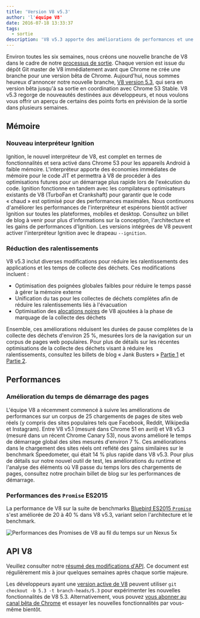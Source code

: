 ```yaml
---
title: 'Version V8 v5.3'
author: 'l'équipe V8'
date: 2016-07-18 13:33:37
tags:
  - sortie
description: 'V8 v5.3 apporte des améliorations de performances et une réduction de la consommation de mémoire.'
---
```

Environ toutes les six semaines, nous créons une nouvelle branche de V8 dans le cadre de notre [processus de sortie](/docs/release-process). Chaque version est issue du dépôt Git master de V8 immédiatement avant que Chrome ne crée une branche pour une version bêta de Chrome. Aujourd'hui, nous sommes heureux d'annoncer notre nouvelle branche, [V8 version 5.3](https://chromium.googlesource.com/v8/v8.git/+log/branch-heads/5.3), qui sera en version bêta jusqu'à sa sortie en coordination avec Chrome 53 Stable. V8 v5.3 regorge de nouveautés destinées aux développeurs, et nous voulons vous offrir un aperçu de certains des points forts en prévision de la sortie dans plusieurs semaines.

<!--truncate-->
## Mémoire

### Nouveau interpréteur Ignition

Ignition, le nouvel interpréteur de V8, est complet en termes de fonctionnalités et sera activé dans Chrome 53 pour les appareils Android à faible mémoire. L'interpréteur apporte des économies immédiates de mémoire pour le code JIT et permettra à V8 de procéder à des optimisations futures pour un démarrage plus rapide lors de l'exécution du code. Ignition fonctionne en tandem avec les compilateurs optimisateurs existants de V8 (TurboFan et Crankshaft) pour garantir que le code « chaud » est optimisé pour des performances maximales. Nous continuons d'améliorer les performances de l'interpréteur et espérons bientôt activer Ignition sur toutes les plateformes, mobiles et desktop. Consultez un billet de blog à venir pour plus d'informations sur la conception, l'architecture et les gains de performances d'Ignition. Les versions intégrées de V8 peuvent activer l'interpréteur Ignition avec le drapeau `--ignition`.

### Réduction des ralentissements

V8 v5.3 inclut diverses modifications pour réduire les ralentissements des applications et les temps de collecte des déchets. Ces modifications incluent :

- Optimisation des poignées globales faibles pour réduire le temps passé à gérer la mémoire externe
- Unification du tas pour les collectes de déchets complètes afin de réduire les ralentissements liés à l'évacuation
- Optimisation des [alocations noires](/blog/orinoco) de V8 ajoutées à la phase de marquage de la collecte des déchets

Ensemble, ces améliorations réduisent les durées de pause complètes de la collecte des déchets d'environ 25 %, mesurées lors de la navigation sur un corpus de pages web populaires. Pour plus de détails sur les récentes optimisations de la collecte des déchets visant à réduire les ralentissements, consultez les billets de blog « Jank Busters » [Partie 1](/blog/jank-busters) et [Partie 2](/blog/orinoco).

## Performances

### Amélioration du temps de démarrage des pages

L'équipe V8 a récemment commencé à suivre les améliorations de performances sur un corpus de 25 chargements de pages de sites web réels (y compris des sites populaires tels que Facebook, Reddit, Wikipedia et Instagram). Entre V8 v5.1 (mesuré dans Chrome 51 en avril) et V8 v5.3 (mesuré dans un récent Chrome Canary 53), nous avons amélioré le temps de démarrage global des sites mesurés d'environ 7 %. Ces améliorations dans le chargement des sites réels ont reflété des gains similaires sur le benchmark Speedometer, qui était 14 % plus rapide dans V8 v5.3. Pour plus de détails sur notre nouvel outil de test, les améliorations du runtime et l'analyse des éléments où V8 passe du temps lors des chargements de pages, consultez notre prochain billet de blog sur les performances de démarrage.

### Performances des `Promise` ES2015

La performance de V8 sur la suite de benchmarks [Bluebird ES2015 `Promise`](https://github.com/petkaantonov/bluebird/tree/master/benchmark) s'est améliorée de 20 à 40 % dans V8 v5.3, variant selon l'architecture et le benchmark.

![Performances des Promises de V8 au fil du temps sur un Nexus 5x](/_img/v8-release-53/promise.png)

## API V8

Veuillez consulter notre [résumé des modifications d'API](https://docs.google.com/document/d/1g8JFi8T_oAE_7uAri7Njtig7fKaPDfotU6huOa1alds/edit). Ce document est régulièrement mis à jour quelques semaines après chaque sortie majeure.

Les développeurs ayant une [version active de V8](https://v8.dev/docs/source-code#using-git) peuvent utiliser `git checkout -b 5.3 -t branch-heads/5.3` pour expérimenter les nouvelles fonctionnalités de V8 5.3. Alternativement, vous pouvez [vous abonner au canal bêta de Chrome](https://www.google.com/chrome/browser/beta.html) et essayer les nouvelles fonctionnalités par vous-même bientôt.
